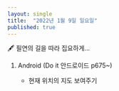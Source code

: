 ```yaml
---
layout: single
title:  "2022년 1월 9일 일요일"
published: true
---
```


🖋️ 필연의 길을 따라 집요하게...

1. Android (Do it 안드로이드 p675~)

   - 현재 위치의 지도 보여주기

   ​		




